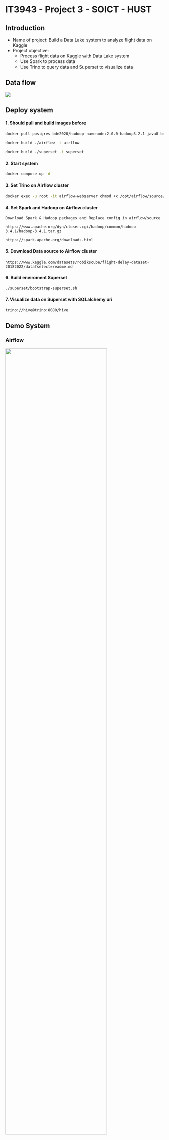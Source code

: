# IT3943 - Project 3 - SOICT - HUST

## Introduction
<ul>
  <li>Name of project: Build a Data Lake system to analyze flight data on Kaggle</li>
  <li>Project objective:
    <ul>
      <li>Process flight data on Kaggle with Data Lake system</li>
      <li>Use Spark to process data</li>
      <li>Use Trino to query data and Superset to visualize data</li>
    </ul>  
  </li>
</ul>

## Data flow
  <img src="https://github.com/Tran-Ngoc-Bao/Process_Flight_Data/blob/master/pictures/system.png">

## Deploy system
#### 1. Should pull and build images before
```sh
docker pull postgres bde2020/hadoop-namenode:2.0.0-hadoop3.2.1-java8 bde2020/hadoop-datanode:2.0.0-hadoop3.2.1-java8 bde2020/hadoop-resourcemanager:2.0.0-hadoop3.2.1-java8 bde2020/hadoop-nodemanager:2.0.0-hadoop3.2.1-java8 bde2020/hadoop-historyserver:2.0.0-hadoop3.2.1-java8
```
```sh
docker build ./airflow -t airflow
```
```sh
docker build ./superset -t superset
```

#### 2. Start system
```sh
docker compose up -d
```

#### 3. Set Trino on Airflow cluster
```sh
docker exec -u root -it airflow-webserver chmod +x /opt/airflow/source/trino; docker exec -u root -it airflow-scheduler chmod +x /opt/airflow/source/trino
```

#### 4. Set Spark and Hadoop on Airflow cluster
```
Download Spark & Hadoop packages and Replace config in airflow/source
```
```
https://www.apache.org/dyn/closer.cgi/hadoop/common/hadoop-3.4.1/hadoop-3.4.1.tar.gz
```
```
https://spark.apache.org/downloads.html
```

#### 5. Download Data source to Airflow cluster
```
https://www.kaggle.com/datasets/robikscube/flight-delay-dataset-20182022/data?select=readme.md
```

#### 6. Build enviroment Superset
```sh
./superset/bootstrap-superset.sh
```
  
#### 7. Visualize data on Superset with SQLalchemy uri
```
trino://hive@trino:8080/hive
```

## Demo System
### Airflow
  <img style="width:80%;" src="https://github.com/Tran-Ngoc-Bao/Process_Flight_Data/blob/master/pictures/system/airflow.png">

### HDFS
  <img style="width:80%;" src="https://github.com/Tran-Ngoc-Bao/Process_Flight_Data/blob/master/pictures/system/hdfs.png">

### YARN
  <img style="width:80%;" src="https://github.com/Tran-Ngoc-Bao/Process_Flight_Data/blob/master/pictures/system/yarn.png">

### Trino
  <img style="width:80%;" src="https://github.com/Tran-Ngoc-Bao/Process_Flight_Data/blob/master/pictures/system/trino.png">

### Superset
  <img style="width:80%;" src="https://github.com/Tran-Ngoc-Bao/Process_Flight_Data/blob/master/pictures/system/superset.png">

## Demo Output
### Marketing Airline Network Distribution
  <img src="https://github.com/Tran-Ngoc-Bao/Process_Flight_Data/blob/master/pictures/charts/phan-phối-mạng-lưới-tiếp-thị-hang-khong-2024-11-30T14-42-52.691Z.jpg">

### Analysis of Mean Delay by Aircraft Carrier
  <img src="https://github.com/Tran-Ngoc-Bao/Process_Flight_Data/blob/master/pictures/charts/dộ-trễ-trung-binh-theo-hang-hang-khong-2024-11-30T15-13-50.328Z.jpg">

### Analysis of Day of Month
  <img src="https://github.com/Tran-Ngoc-Bao/Process_Flight_Data/blob/master/pictures/charts/ngay-trong-thang-2024-12-01T02-17-37.154Z.jpg">

### Analysis of Month of Year
  <img style="width:80%;" src="https://github.com/Tran-Ngoc-Bao/Process_Flight_Data/blob/master/pictures/charts/số-chuyến-bay-theo-thang-qua-cac-nam-2024-12-01T13-13-34.441Z.jpg">

## Report
